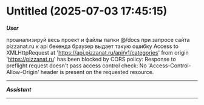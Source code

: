 <!-- Generated by SpecStory -->

# Untitled (2025-07-03 17:45:15)

_**User**_

проанализируй весь проект  и файлы папки @/docs   при запросе сайта pizzanat.ru к api бекенда браузер выдает такую ошибку  Access to XMLHttpRequest at 'https://api.pizzanat.ru/api/v1/categories' from origin 'https://pizzanat.ru' has been blocked by CORS policy: Response to preflight request doesn't pass access control check: No 'Access-Control-Allow-Origin' header is present on the requested resource.

---

_**Assistant**_



---

